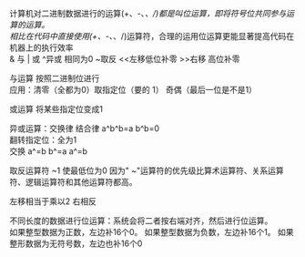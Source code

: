 计算机对二进制数据进行的运算(+、-、*、/)都是叫位运算，即将符号位共同参与运算的运算。  
相比在代码中直接使用(+、-、*、/)运算符，合理的运用位运算更能显著提高代码在机器上的执行效率  
& 与 | 或 ^异或 相同为0 ~取反 <<左移低位补零 >>右移 高位补零  
  
与运算 按照二进制位进行  
应用：清零（全都为0）取指定位（要的 1） 奇偶（最后一位是不是1）  
  
或运算 将某些指定位变成1  
  
异或运算：交换律 结合律 a^b^b=a b^b=0  
翻转指定位：全为1  
交换 a^=b b^=a a^=b  

取反运算符 ~1 使最低位为0 因为" ~"运算符的优先级比算术运算符、关系运算符、逻辑运算符和其他运算符都高。  

左移相当于乘以2 右相反  

不同长度的数据进行位运算：系统会将二者按右端对齐，然后进行位运算。  
如果整型数据为正数，左边补16个0。 如果整型数据为负数，左边补16个1。 如果整形数据为无符号数，左边也补16个0
